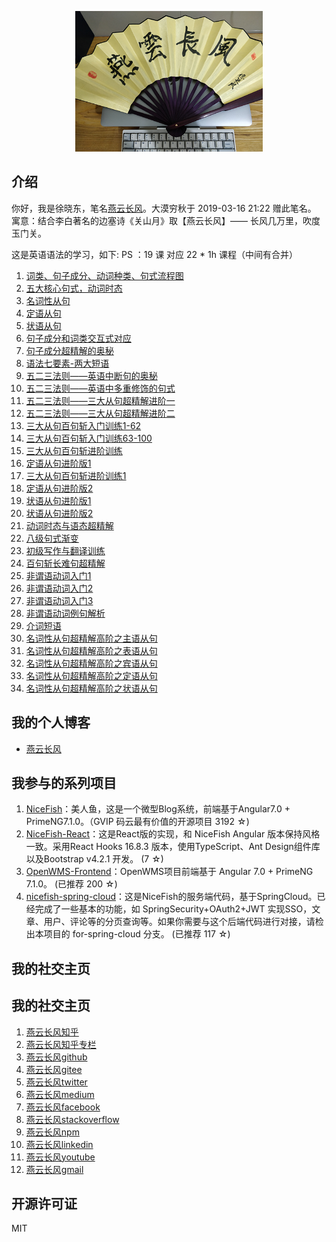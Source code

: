 <p align="center">
    <img width="300" src="src/assets/img/yanyunchangfeng.png">
</p>

##  介绍
你好，我是徐晓东，笔名[燕云长风](https://yanyunchangfeng.com)。大漠穷秋于 2019-03-16 21:22 赠此笔名。   
寓意：结合李白著名的边塞诗《关山月》取【燕云长风】—— 长风几万里，吹度玉门关。

这是英语语法的学习，如下:
  PS ：19 课 对应 22 * 1h 课程（中间有合并）
1.  [词类、句子成分、动词种类、句式流程图](src/assets/img/lesson1.png) 
2.  [五大核心句式，动词时态](src/assets/img/lesson2.png)   
3.  [名词性从句](src/assets/img/lesson3.png) 
4.  [定语从句](src/assets/img/lesson4.png)   
5.  [状语从句](src/assets/img/lesson5.png)   
6.  [句子成分和词类交互式对应](src/assets/img/lesson6.png)   
7.  [句子成分超精解的奥秘](src/assets/img/lesson7.png)   
8.  [语法七要素-两大短语](src/assets/img/lesson8.png)   
9.  [五二三法则——英语中断句的奥秘](src/assets/img/lesson9.png)   
10. [五二三法则——英语中多重修饰的句式](src/assets/img/lesson10.png)   
11. [五二三法则——三大从句超精解进阶一](src/assets/img/lesson11.png)   
12. [五二三法则——三大从句超精解进阶二](src/assets/img/lesson12.png)   
13. [三大从句百句斩入门训练1-62](src/assets/img/lesson13.png)   
14. [三大从句百句斩入门训练63-100](src/assets/img/lesson14.png)   
15. [三大从句百句斩进阶训练](src/assets/img/lesson15.png)   
16. [定语从句进阶版1](src/assets/img/lesson16.png)   
17. [三大从句百句斩进阶训练1](src/assets/img/lesson17.png)   
18. [定语从句进阶版2](src/assets/img/lesson18.png)   
19. [状语从句进阶版1](src/assets/img/lesson19.png)   
23. [状语从句进阶版2](src/assets/img/lesson23.png)   
24. [动词时态与语态超精解](src/assets/img/lesson24.png)   
25. [八级句式渐变](src/assets/img/lesson25.png)   
26. [初级写作与翻译训练](src/assets/img/lesson26.png)   
27. [百句斩长难句超精解](src/assets/img/lesson27.png)   
28. [非谓语动词入门1](src/assets/img/lesson28.png)   
29. [非谓语动词入门2](src/assets/img/lesson29.png)   
30. [非谓语动词入门3](src/assets/img/lesson30.png)   
31. [非谓语动词例句解析](src/assets/img/lesson31.png)   
32. [介词短语](src/assets/img/lesson32.png)   
35. [名词性从句超精解高阶之主语从句](src/assets/img/lesson35.png)   
36. [名词性从句超精解高阶之表语从句](src/assets/img/lesson36.png)   
37. [名词性从句超精解高阶之宾语从句](src/assets/img/lesson37.png)   
38. [名词性从句超精解高阶之定语从句](src/assets/img/lesson38.png)   
39. [名词性从句超精解高阶之状语从句](src/assets/img/lesson39.png)   


## 我的个人博客  

* [燕云长风](https://yanyunchangfeng.com) 

## 我参与的系列项目

1. [NiceFish]( https://gitee.com/mumu-osc/NiceFish)：美人鱼，这是一个微型Blog系统，前端基于Angular7.0 + PrimeNG7.1.0。（GVIP 码云最有价值的开源项目 3192 ☆)
2. [NiceFish-React](https://github.com/damoqiongqiu/NiceFish-React)：这是React版的实现，和 NiceFish Angular 版本保持风格一致。采用React Hooks 16.8.3 版本，使用TypeScript、Ant Design组件库以及Bootstrap v4.2.1 开发。  (7 ☆)
3. [OpenWMS-Frontend](https://gitee.com/mumu-osc/OpenWMS-Frontend)：OpenWMS项目前端基于 Angular 7.0 + PrimeNG 7.1.0。  (已推荐 200 ☆)
4. [nicefish-spring-cloud](https://gitee.com/mumu-osc/nicefish-spring-cloud)：这是NiceFish的服务端代码，基于SpringCloud。已经完成了一些基本的功能，如 SpringSecurity+OAuth2+JWT 实现SSO，文章、用户、评论等的分页查询等。如果你需要与这个后端代码进行对接，请检出本项目的 for-spring-cloud 分支。 (已推荐 117 ☆)
 
## 我的社交主页  

## 我的社交主页  

1.  [燕云长风知乎](https://zhihu.com/people/hbxyxuxiaodong)  
2.  [燕云长风知乎专栏](https://zhuanlan.zhihu.com/yanyunchangfeng) 
3.  [燕云长风github](https://github.com/yanyunchangfeng)  
4.  [燕云长风gitee](https://gitee.com/yanyunchangfeng)  
5.  [燕云长风twitter](https://twitter.com/yanyunchangfeng)  
6.  [燕云长风medium](https://medium.com/@yanyunchangfeng)  
7.  [燕云长风facebook](https://facebook.com/yanyunchangfeng)  
8.  [燕云长风stackoverflow](http://stackoverflow.com/users/11366314)  
9.  [燕云长风npm](https://npmjs.com/~yanyunchangfeng)  
10. [燕云长风linkedin](https://www.linkedin.com/in/yanyunchangfeng)  
11. [燕云长风youtube](https://www.youtube.com/channel/UCaz2-l8Bd8tTBf1q-2ww7VA)  
12. [燕云长风gmail](mailto:yanyunchangfeng@gamil.com)

## 开源许可证

MIT